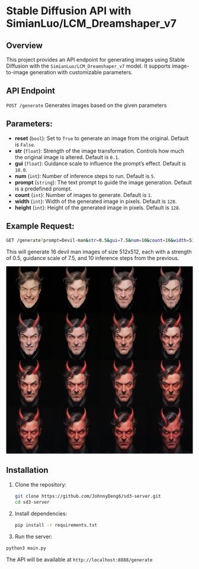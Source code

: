 # Stable Diffusion API with SimianLuo/LCM_Dreamshaper_v7


## Overview
This project provides an API endpoint for generating images using Stable Diffusion with the `SimianLuo/LCM_Dreamshaper_v7` model. It supports image-to-image generation with customizable parameters.


## API Endpoint
`POST /generate`
Generates images based on the given parameters
## Parameters:
- **reset** (`bool`): Set to `True` to generate an image from the original. Default is `False`.
- **str** (`float`): Strength of the image transformation. Controls how much the original image is altered. Default is `0.1`.
- **gui** (`float`): Guidance scale to influence the prompt’s effect. Default is `10.0`.
- **num** (`int`): Number of inference steps to run. Default is `5`.
- **prompt** (`string`): The text prompt to guide the image generation. Default is a predefined prompt.
- **count** (`int`): Number of images to generate. Default is `1`.
- **width** (`int`): Width of the generated image in pixels. Default is `128`.
- **height** (`int`): Height of the generated image in pixels. Default is `128`.

## Example Request:
```bash
GET /generate?prompt=Devil-man&str=0.5&gui=7.5&num=10&count=16&width=512&height=512
```
This will generate 16 devil man images of size 512x512, each with a strength of 0.5, guidance scale of 7.5, and 10 inference steps from the previous. 

<img src="https://github.com/JohnnyDeng6/sd3-server/raw/main/example_image.png" alt="Example Image" width="600"/>




## Installation
1. Clone the repository:
   ```bash
   git clone https://github.com/JohnnyDeng6/sd3-server.git
   cd sd3-server
   ```
2. Install dependencies:
   ```bash
   pip install -r requirements.txt
   ```
3. Run the server:
  ```bash
 python3 main.py
```

The API will be available at `http://localhost:8888/generate`
